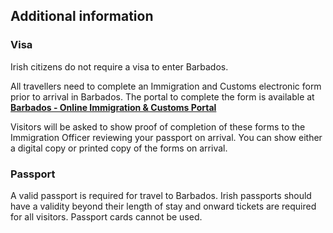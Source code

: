 ## Additional information

### **Visa**

Irish citizens do not require a visa to enter Barbados.

All travellers need to complete an Immigration and Customs electronic form prior to arrival in Barbados. The portal to complete the form is available at [**Barbados - Online Immigration & Customs Portal**](https://www.travelform.gov.bb/)

Visitors will be asked to show proof of completion of these forms to the Immigration Officer reviewing your passport on arrival. You can show either a digital copy or printed copy of the forms on arrival.

### **Passport**

A valid passport is required for travel to Barbados. Irish passports should have a validity beyond their length of stay and onward tickets are required for all visitors. Passport cards cannot be used.